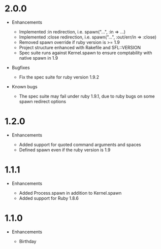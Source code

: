 # 2.0.0

* Enhancements

  * Implemented :in redirection, i.e. spawn("...", :in => ...)
  * Implemented :close redirection, i.e. spawn("...", :out/err/in => :close)
  * Removed spawn override if ruby version is >= 1.9
  * Project structure enhanced with Rakefile and SFL::VERSION
  * Spec suite runs against Kernel.spawn to ensure comptability with native spawn in 1.9

* Bugfixes

  * Fix the spec suite for ruby version 1.9.2
  
* Known bugs

  * The spec suite may fail under ruby 1.9.1, due to ruby bugs on some spawn redirect options

# 1.2.0

* Enhancements

  * Added support for quoted command arguments and spaces
  * Defined spawn even if the ruby version is 1.9

# 1.1.1

* Enhancements

  * Added Process.spawn in addition to Kernel.spawn
  * Added support for Ruby 1.8.6
  
# 1.1.0

* Enhancements

  * Birthday


